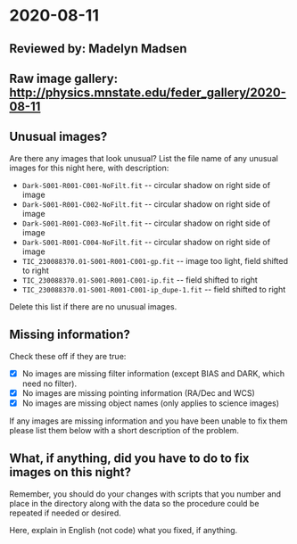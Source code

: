 # 2020-08-11

## Reviewed by:   Madelyn Madsen

## Raw image gallery: http://physics.mnstate.edu/feder_gallery/2020-08-11

## Unusual images?

Are there any images that look unusual? List the file name of any unusual images for this night here, with description:

+ `Dark-S001-R001-C001-NoFilt.fit` -- circular shadow on right side of image
+ `Dark-S001-R001-C002-NoFilt.fit` -- circular shadow on right side of image
+ `Dark-S001-R001-C003-NoFilt.fit` -- circular shadow on right side of image
+ `Dark-S001-R001-C004-NoFilt.fit` -- circular shadow on right side of image
+ `TIC_230088370.01-S001-R001-C001-gp.fit` -- image too light, field shifted to right
+ `TIC_230088370.01-S001-R001-C001-ip.fit` -- field shifted to right
+ `TIC_230088370.01-S001-R001-C001-ip_dupe-1.fit` -- field shifted to right



Delete this list if there are no unusual images.

## Missing information?

Check these off if they are true:

- [x] No images are missing filter information (except BIAS and DARK, which need no filter).
- [x] No images are missing pointing information (RA/Dec and WCS)
- [x] No images are missing object names (only applies to science images)

If any images are missing information and you have been unable to fix them please list
them below with a short description of the problem.

## What, if anything, did you have to do to fix images on this night?

Remember, you should do your changes with scripts that you number and place in the
directory along with the data so the procedure could be repeated if needed or
desired.

Here, explain in English (not code) what you fixed, if anything.
